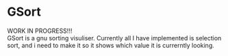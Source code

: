 # GSort
WORK IN PROGRESS!!!\
GSort is a gnu sorting visuliser.
Currently all I have implemented is selection sort, and i need to make it so it shows which value it is currerntly looking.
